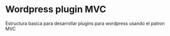 # Wordpress plugin MVC 
Estructura basica para desarrollar plugins para wordpress usando el patron MVC
